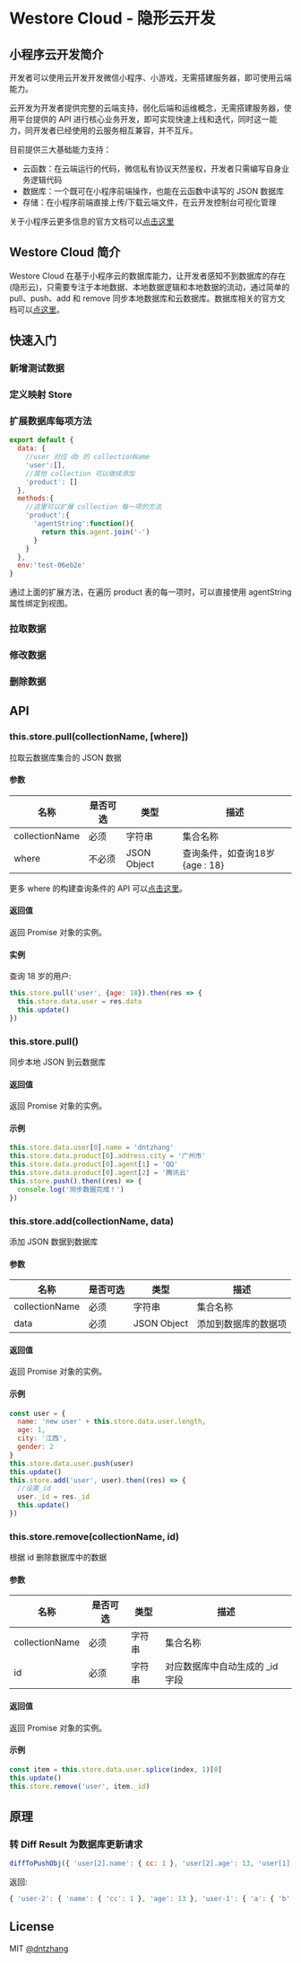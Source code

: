 # Westore Cloud - 隐形云开发

## 小程序云开发简介

开发者可以使用云开发开发微信小程序、小游戏，无需搭建服务器，即可使用云端能力。

云开发为开发者提供完整的云端支持，弱化后端和运维概念，无需搭建服务器，使用平台提供的 API 进行核心业务开发，即可实现快速上线和迭代，同时这一能力，同开发者已经使用的云服务相互兼容，并不互斥。

目前提供三大基础能力支持：

* 云函数：在云端运行的代码，微信私有协议天然鉴权，开发者只需编写自身业务逻辑代码
* 数据库：一个既可在小程序前端操作，也能在云函数中读写的 JSON 数据库
* 存储：在小程序前端直接上传/下载云端文件，在云开发控制台可视化管理

关于小程序云更多信息的官方文档可以[点击这里](https://developers.weixin.qq.com/miniprogram/dev/wxcloud/basis/getting-started.html)

## Westore Cloud 简介

Westore Cloud 在基于小程序云的数据库能力，让开发者感知不到数据库的存在(隐形云)，只需要专注于本地数据、本地数据逻辑和本地数据的流动，通过简单的 pull、push、add 和 remove 同步本地数据库和云数据库。数据库相关的官方文档可以[点这里](https://developers.weixin.qq.com/miniprogram/dev/wxcloud/guide/database.html)。

## 快速入门

### 新增测试数据

### 定义映射 Store

### 扩展数据库每项方法

```js
export default {
  data: {
    //user 对应 db 的 collectionName
    'user':[],
    //其他 collection 可以继续添加
    'product': []
  },
  methods:{
    //这里可以扩展 collection 每一项的方法
    'product':{
      'agentString':function(){
        return this.agent.join('-')
      }
    }
  },
  env:'test-06eb2e'
}
```

通过上面的扩展方法，在遍历 product 表的每一项时，可以直接使用 agentString 属性绑定到视图。

### 拉取数据

### 修改数据

### 删除数据

## API

### this.store.pull(collectionName, [where])

拉取云数据库集合的 JSON 数据

#### 参数

| 名称 | 是否可选  |类型|描述|
| ------ | ------  |------  |------  |
| collectionName | 	必须	  |	字符串	  |集合名称	  |
| where | 不必须	  |	JSON Object  |查询条件，如查询18岁 {age : 18}	  |

更多 where 的构建查询条件的 API 可以[点击这里](https://developers.weixin.qq.com/miniprogram/dev/wxcloud/guide/database/query.html)。

#### 返回值

返回 Promise 对象的实例。

#### 实例

查询 18 岁的用户:

``` js
this.store.pull('user', {age: 18}).then(res => {
  this.store.data.user = res.data
  this.update()
})
```

### this.store.pull()

同步本地 JSON 到云数据库

#### 返回值

返回 Promise 对象的实例。

#### 示例

``` js
this.store.data.user[0].name = 'dntzhang'
this.store.data.product[0].address.city = '广州市'
this.store.data.product[0].agent[1] = 'QQ'
this.store.data.product[0].agent[2] = '腾讯云'
this.store.push().then((res) => {
  console.log('同步数据完成！')
})
```

### this.store.add(collectionName, data)

添加 JSON 数据到数据库

#### 参数

| 名称 | 是否可选  |类型|描述|
| ------ | ------  |------  |------  |
| collectionName | 	必须	  |	字符串	  |集合名称	  |
| data | 必须	  |	JSON Object  |添加到数据库的数据项   |


#### 返回值

返回 Promise 对象的实例。

#### 示例

```js
const user = {
  name: 'new user' + this.store.data.user.length,
  age: 1,
  city: '江西',
  gender: 2
}
this.store.data.user.push(user)
this.update()
this.store.add('user', user).then((res) => {
  //设置_id
  user._id = res._id
  this.update()
})
```


### this.store.remove(collectionName, id)

根据 id 删除数据库中的数据

#### 参数

| 名称 | 是否可选  |类型|描述|
| ------ | ------  |------  |------  |
| collectionName | 	必须	  |	字符串	  |集合名称	  |
| id | 必须	  |	字符串  |对应数据库中自动生成的 _id 字段   |


#### 返回值

返回 Promise 对象的实例。

#### 示例

```js
const item = this.store.data.user.splice(index, 1)[0]
this.update()
this.store.remove('user', item._id)
```

## 原理

### 转 Diff Result 为数据库更新请求

``` js
diffToPushObj({ 'user[2].name': { cc: 1 }, 'user[2].age': 13, 'user[1].a.b': { xxx: 1 } })
```

返回:

```js
{ 'user-2': { 'name': { 'cc': 1 }, 'age': 13 }, 'user-1': { 'a': { 'b': { 'xxx': 1 } } } }
```

## License

MIT [@dntzhang](https://github.com/dntzhang)
